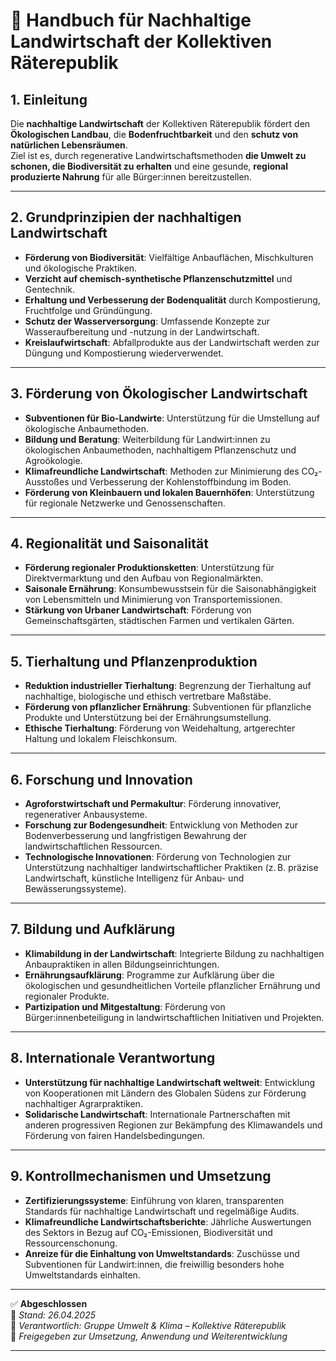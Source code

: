 # 🌱 Handbuch für Nachhaltige Landwirtschaft der Kollektiven Räterepublik

## 1. Einleitung

Die **nachhaltige Landwirtschaft** der Kollektiven Räterepublik fördert den **Ökologischen Landbau**, die **Bodenfruchtbarkeit** und den **schutz von natürlichen Lebensräumen**.  
Ziel ist es, durch regenerative Landwirtschaftsmethoden **die Umwelt zu schonen, die Biodiversität zu erhalten** und eine gesunde, **regional produzierte Nahrung** für alle Bürger:innen bereitzustellen.

---

## 2. Grundprinzipien der nachhaltigen Landwirtschaft

- **Förderung von Biodiversität**: Vielfältige Anbauflächen, Mischkulturen und ökologische Praktiken.
- **Verzicht auf chemisch-synthetische Pflanzenschutzmittel** und Gentechnik.
- **Erhaltung und Verbesserung der Bodenqualität** durch Kompostierung, Fruchtfolge und Gründüngung.
- **Schutz der Wasserversorgung**: Umfassende Konzepte zur Wasseraufbereitung und -nutzung in der Landwirtschaft.
- **Kreislaufwirtschaft**: Abfallprodukte aus der Landwirtschaft werden zur Düngung und Kompostierung wiederverwendet.

---

## 3. Förderung von Ökologischer Landwirtschaft

- **Subventionen für Bio-Landwirte**: Unterstützung für die Umstellung auf ökologische Anbaumethoden.
- **Bildung und Beratung**: Weiterbildung für Landwirt:innen zu ökologischen Anbaumethoden, nachhaltigem Pflanzenschutz und Agroökologie.
- **Klimafreundliche Landwirtschaft**: Methoden zur Minimierung des CO₂-Ausstoßes und Verbesserung der Kohlenstoffbindung im Boden.
- **Förderung von Kleinbauern und lokalen Bauernhöfen**: Unterstützung für regionale Netzwerke und Genossenschaften.

---

## 4. Regionalität und Saisonalität

- **Förderung regionaler Produktionsketten**: Unterstützung für Direktvermarktung und den Aufbau von Regionalmärkten.
- **Saisonale Ernährung**: Konsumbewusstsein für die Saisonabhängigkeit von Lebensmitteln und Minimierung von Transportemissionen.
- **Stärkung von Urbaner Landwirtschaft**: Förderung von Gemeinschaftsgärten, städtischen Farmen und vertikalen Gärten.

---

## 5. Tierhaltung und Pflanzenproduktion

- **Reduktion industrieller Tierhaltung**: Begrenzung der Tierhaltung auf nachhaltige, biologische und ethisch vertretbare Maßstäbe.
- **Förderung von pflanzlicher Ernährung**: Subventionen für pflanzliche Produkte und Unterstützung bei der Ernährungsumstellung.
- **Ethische Tierhaltung**: Förderung von Weidehaltung, artgerechter Haltung und lokalem Fleischkonsum.

---

## 6. Forschung und Innovation

- **Agroforstwirtschaft und Permakultur**: Förderung innovativer, regenerativer Anbausysteme.
- **Forschung zur Bodengesundheit**: Entwicklung von Methoden zur Bodenverbesserung und langfristigen Bewahrung der landwirtschaftlichen Ressourcen.
- **Technologische Innovationen**: Förderung von Technologien zur Unterstützung nachhaltiger landwirtschaftlicher Praktiken (z. B. präzise Landwirtschaft, künstliche Intelligenz für Anbau- und Bewässerungssysteme).

---

## 7. Bildung und Aufklärung

- **Klimabildung in der Landwirtschaft**: Integrierte Bildung zu nachhaltigen Anbaupraktiken in allen Bildungseinrichtungen.
- **Ernährungsaufklärung**: Programme zur Aufklärung über die ökologischen und gesundheitlichen Vorteile pflanzlicher Ernährung und regionaler Produkte.
- **Partizipation und Mitgestaltung**: Förderung von Bürger:innenbeteiligung in landwirtschaftlichen Initiativen und Projekten.

---

## 8. Internationale Verantwortung

- **Unterstützung für nachhaltige Landwirtschaft weltweit**: Entwicklung von Kooperationen mit Ländern des Globalen Südens zur Förderung nachhaltiger Agrarpraktiken.
- **Solidarische Landwirtschaft**: Internationale Partnerschaften mit anderen progressiven Regionen zur Bekämpfung des Klimawandels und Förderung von fairen Handelsbedingungen.

---

## 9. Kontrollmechanismen und Umsetzung

- **Zertifizierungssysteme**: Einführung von klaren, transparenten Standards für nachhaltige Landwirtschaft und regelmäßige Audits.
- **Klimafreundliche Landwirtschaftsberichte**: Jährliche Auswertungen des Sektors in Bezug auf CO₂-Emissionen, Biodiversität und Ressourcenschonung.
- **Anreize für die Einhaltung von Umweltstandards**: Zuschüsse und Subventionen für Landwirt:innen, die freiwillig besonders hohe Umweltstandards einhalten.

---

✅ **Abgeschlossen**  
📅 *Stand: 26.04.2025*  
🏩 *Verantwortlich: Gruppe Umwelt & Klima – Kollektive Räterepublik*  
🔐 *Freigegeben zur Umsetzung, Anwendung und Weiterentwicklung*

---

